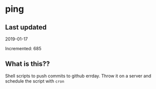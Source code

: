 # ping

## Last updated
2019-01-17

Incremented: 685

## What is this??
Shell scripts to push commits to github errday. Throw it on a server and schedule the script with `cron`
